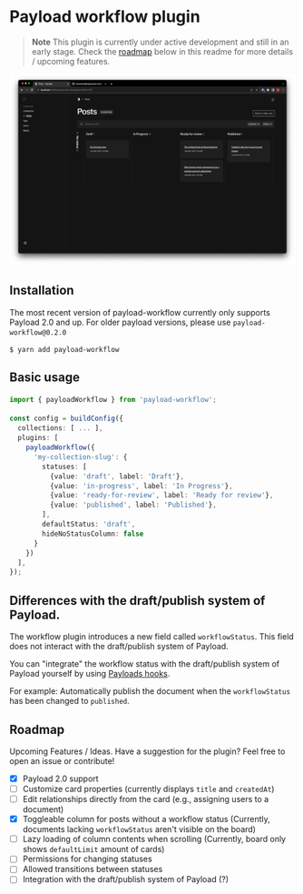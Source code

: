 # Payload workflow plugin

> **Note**
> This plugin is currently under active development and still in an early stage.
> Check the [roadmap](#roadmap) below in this readme for more details / upcoming features.

<picture>
  <source media="(prefers-color-scheme: dark)" src="./preview-dark.png" />
  <source media="(prefers-color-scheme: light)" src="./preview-light.png" />
  <img alt="Shows an image illustrating the payload-workflow plugin" src="./preview-dark.png">
</picture>

## Installation
The most recent version of payload-workflow currently only supports Payload 2.0 and up. 
For older payload versions, please use `payload-workflow@0.2.0`

```shell
$ yarn add payload-workflow
```

## Basic usage

```typescript
import { payloadWorkflow } from 'payload-workflow';

const config = buildConfig({
  collections: [ ... ],
  plugins: [
    payloadWorkflow({
      'my-collection-slug': {
        statuses: [
          {value: 'draft', label: 'Draft'},
          {value: 'in-progress', label: 'In Progress'},
          {value: 'ready-for-review', label: 'Ready for review'},
          {value: 'published', label: 'Published'},
        ],
        defaultStatus: 'draft',
        hideNoStatusColumn: false
      }
    })
  ],
});
```

## Differences with the draft/publish system of Payload.

The workflow plugin introduces a new field called `workflowStatus`. This field does not interact with the draft/publish
system of Payload.

You can "integrate" the workflow status with the draft/publish system of Payload yourself by
using [Payloads hooks](https://payloadcms.com/docs/hooks/overview).

For example: Automatically publish the document when the `workflowStatus` has been changed to `published`.

<h2 id="roadmap">Roadmap</h2>
Upcoming Features / Ideas. Have a suggestion for the plugin? Feel free to open an issue or contribute!

- [X] Payload 2.0 support
- [ ] Customize card properties (currently displays `title` and `createdAt`)
- [ ] Edit relationships directly from the card (e.g., assigning users to a document)
- [X] Toggleable column for posts without a workflow status (Currently, documents lacking `workflowStatus` aren't
  visible on the board)
- [ ] Lazy loading of column contents when scrolling (Currently, board only shows `defaultLimit` amount of cards)
- [ ] Permissions for changing statuses
- [ ] Allowed transitions between statuses
- [ ] Integration with the draft/publish system of Payload (?)
